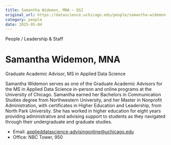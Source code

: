 ```yaml
---
title: Samantha Widemon, MNA – DSI
original_url: https://datascience.uchicago.edu/people/samantha-widemon
category: people
date: 2025-05-04
---
```


People / Leadership & Staff

# Samantha Widemon, MNA

Graduate Academic Advisor, MS in Applied Data Science

Samantha Widemon serves as one of the Graduate Academic Advisors for the MS in Applied Data Science in-person and online programs at the University of Chicago. Samantha earned her Bachelors in Communication Studies degree from Northwestern University, and her Master in Nonprofit Administration, with certificates in Higher Education and Leadership, from North Park University. She has worked in higher education for eight years providing administrative and advising support to students as they navigated through their undergraduate and graduate studies.

* Email: applieddatascience-advisingonline@uchicago.edu
* Office: NBC Tower, 950